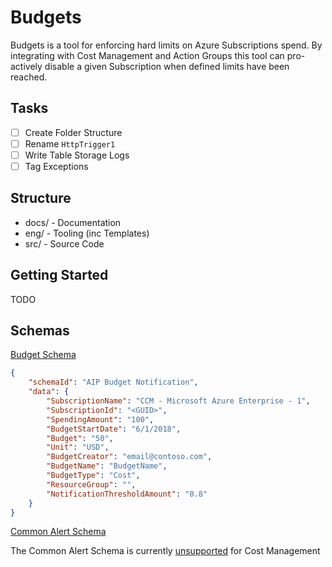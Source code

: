 # Budgets

Budgets is a tool for enforcing hard limits on Azure Subscriptions spend. By integrating with Cost Management and Action Groups this tool can pro-actively disable a given Subscription when defined limits have been reached.

## Tasks

- [ ] Create Folder Structure
- [ ] Rename `HttpTrigger1`
- [ ] Write Table Storage Logs
- [ ] Tag Exceptions

## Structure

- docs/ - Documentation
- eng/ - Tooling (inc Templates)
- src/ - Source Code

## Getting Started

TODO

## Schemas

[Budget Schema](https://docs.microsoft.com/en-us/azure/cost-management-billing/manage/cost-management-budget-scenario)

```json
{
    "schemaId": "AIP Budget Notification",
    "data": {
        "SubscriptionName": "CCM - Microsoft Azure Enterprise - 1",
        "SubscriptionId": "<GUID>",
        "SpendingAmount": "100",
        "BudgetStartDate": "6/1/2018",
        "Budget": "50",
        "Unit": "USD",
        "BudgetCreator": "email@contoso.com",
        "BudgetName": "BudgetName",
        "BudgetType": "Cost",
        "ResourceGroup": "",
        "NotificationThresholdAmount": "0.8"
    }
}
```

[Common Alert Schema](https://docs.microsoft.com/en-us/azure/azure-monitor/alerts/alerts-common-schema)

The Common Alert Schema is currently [unsupported](https://docs.microsoft.com/en-us/azure/azure-monitor/alerts/alerts-common-schema#how-do-i-enable-the-common-alert-schema) for Cost Management
